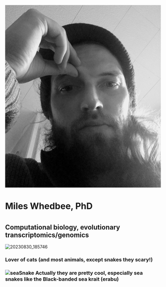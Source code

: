 <div class="page-header">
  <img src="/assets/images/20210412_152015.jpg" alt="Header Image">
</div>
<h1> Miles Whedbee, PhD <h1>
<h2>Computational biology, evolutionary transcriptomics/genomics</h2>

![20230830_185746](https://github.com/mileswhedbee/mileswhedbee.github.io/assets/43425455/58a5fe5e-9265-4bf0-8d71-db4e1ea70278)
<h3>Lover of cats (and most animals, except snakes they scary!)<h3>


![seaSnake](https://github.com/mileswhedbee/mileswhedbee.github.io/assets/43425455/c58aced9-68cd-42ff-a6f9-925ce82dbb7b)
Actually they are pretty cool, especially sea snakes like the Black-banded sea krait (erabu)
